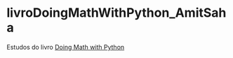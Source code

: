 # livroDoingMathWithPython_AmitSaha
Estudos do livro [Doing Math with Python](https://www.oreilly.com/library/view/doing-math-with/9781457189999/)
